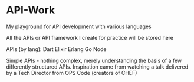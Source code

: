 # API-Work
My playground for API development with various languages

All the APIs or API framework I create for practice will be stored here

APIs (by lang):
Dart
Elixir
Erlang
Go
Node

Simple APIs - nothing complex, merely understanding the basis of a few differently structured APIs.
Inspiration came from watching a talk delivered by a Tech Director from OPS Code (creators of CHEF)

